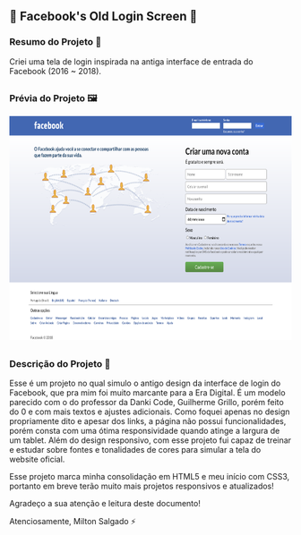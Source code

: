 ## 📲 Facebook's Old Login Screen 📲

### Resumo do Projeto 📄
Criei uma tela de login inspirada na antiga interface de entrada do Facebook (2016 ~ 2018).

##

### Prévia do Projeto 🖼️
<div align="center">
    <img height="400em" src="images/facebook_old_login_screen.png">
</div>

##

### Descrição do Projeto 📖
Esse é um projeto no qual simulo o antigo design da interface de login do Facebook, que pra mim foi muito marcante para a Era Digital. É um modelo parecido com o do professor da Danki Code, Guilherme Grillo, porém feito do 0 e com  mais textos e ajustes adicionais. Como foquei apenas no design propriamente dito e apesar dos links, a página não possui funcionalidades, porém consta com uma ótima responsividade quando atinge a largura de um tablet. Além do design responsivo, com esse projeto fui capaz de treinar e estudar sobre fontes e tonalidades de cores para simular a tela do website oficial.

Esse projeto marca minha consolidação em HTML5 e meu início com CSS3, portanto em breve terão muito mais projetos responsivos e atualizados!

Agradeço a sua atenção e leitura deste documento!

Atenciosamente, 
Milton Salgado ⚡